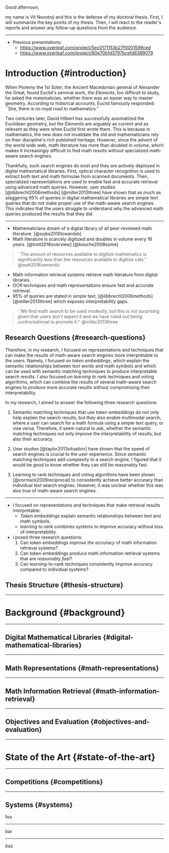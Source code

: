 Good afternoon,

my name is Vít Novotný and this is the defense of my doctoral thesis.
First, I will summarize the key points of my thesis.
Then, I will react to the reader's reports and answer any follow-up questions from the audience.

* * *

- Previous presentations:
    - <https://www.overleaf.com/project/5ec0171153b27f0001599ced>
    - <https://www.overleaf.com/project/60e70b1d3797bcefd6389079>

# Introduction {#introduction}

When Ptolemy the 1st Soter, the Ancient Macedonian general of Alexander the
Great, found Euclid's seminal work, *the Elements*, too difficult to study,
he asked the matematician, whether there was an easier way to master geometry.
According to historical accounts, Euclid famously responded: \`\`Sire, there
is no royal road to mathematics.''

Two centuries later, David Hilbert has successfully axiomatized the Euclidean
geometry, but *the Elements* are arguably as current and as relevant as they
were when Euclid first wrote them.  This is because in mathematics, the new
does not invalidate the old and mathematicians rely on their discipline's rich
published heritage. However, since the advent of the world wide web, math
literature has more than doubled in volume, which makes it increasingly
difficult to find math results without specialized math-aware search engines.

Thankfully, such search engines do exist and they are actively deployed in
digital mathematical libraries. First, optical character recognition is used to
extract both text and math formulae from scanned documents. Then, specialized
representations are used to enable fast and accurate retrieval using advanced
math queries. However, user studies [@libbrecht2006methods] [@miller2013three]
have shown that as much as staggering 95\% of queries in digital mathematical
libraries are simple text queries that do not make proper use of the math-aware
search engines. This indicates that the users struggle to understand why the
advanced math queries produced the results that they did.

* * *

- Mathematicians dream of a digital library of all peer-reviewed math literature. [@sojka2010towardsb]
- Math literature is scarcely digitized and doubles in volume every 16 years. [@trott2016overview] [@bouche2008some]

> \`\`The amount of resources available to digitize mathematics is
> significantly less than the resources available to digitize cats.'' @watt2016semantic

- Math information retrieval systems retrieve math literature from digital libraries.
- OCR techniques and math representations ensure fast and accurate retrieval.
- 95\% of queries are stated in simple text, [@libbrecht2006methods] [@miller2013three] which exposes interpretability gaps.

> \`\`We find math search to be used modestly, but this is not surprising given
> that users don’t expect it and we have ruled out being confrontational to
> promote it.'' @miller2013three

## Research Questions {#research-questions}

Therefore, in my research, I focused on representations and techniques that can
make the results of math-aware search engines more interpretable to the users.
Namely, I focused on *token embeddings*, which explain the semantic
relationships between text words and math symbols and which can be used with
semantic matching techniques to produce interpretable  search results.
I also focused on *learning to rank* techniques and voting algorithms, which
can combine the results of several math-aware search engines to produce more
accurate results without compromising their interpretability.

In my research, I aimed to answer the following three research questions:

1. Semantic matching techniques that use token embeddings do not only help explain
   the search results, but they also enable multimodal search, where a user can
   search for a math formula using a simple text query, or vise versa. Therefore,
   it seem natural to ask, whether the semantic matching techniques not only improve
   the interpretability of results, but also their accuracy.

2. User studies [@taylor2013situation] have shown that the speed of search
   engines is crucial to the user experience. Since semantic matching
   techniques add complexity to a search engine, I figured that it would be
   good to know whether they can still be reasonably fast.

3. Learning to rank techniques and voting algorithms have been shown
   [@cormack2009reciprocal] to consistently achieve better accuracy than
   individual text search engines. However, it was unclear whether this was
   also true of math-aware search engines.

* * *

- I focused on representations and techniques that make retrieval results interpretable:
    - *Token embeddings* explain semantic relationships between text and math symbols.
    - *learning to rank* combines systems to improve accuracy without loss of interpretability.
- I posed three research questions:
    1. Can token embeddings *improve the accuracy* of math information retrieval systems?
    2. Can token embeddings produce math information retrieval systems that are *reasonably fast*?
    3. Can learning-to-rank techniques consistently improve accuracy compared to individual systems?

## Thesis Structure {#thesis-structure}

* * *

# Background {#background}

* * *

## Digital Mathematical Libraries {#digital-mathematical-libraries}

* * *

## Math Representations {#math-representations}

* * *

## Math Information Retrieval {#math-information-retrieval}

* * *

## Objectives and Evaluation {#objectives-and-evaluation}

* * *

# State of the Art {#state-of-the-art}

* * *

## Competitions {#competitions}

* * *

## Systems {#systems}

foo

* * *

bar

* * *

baz
